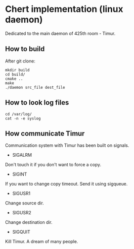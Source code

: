# Chert implementation (linux daemon)
Dedicated to the main daemon of 425th room - Timur.

## How to build

After git clone:
```
mkdir build
cd build/
cmake ..
make
./daemon src_file dest_file
```

## How to look log files

```
cd /var/log/
cat -n -e syslog
```

## How communicate Timur

Communication system with Timur has been built on signals. 

* SIGALRM

Don't touch it if you don't want to force a copy.
 
* SIGINT

If you want to change copy timeout. Send it using sigqueue.

* SIGUSR1

Change source dir.

* SIGUSR2

Change destination dir.

* SIGQUIT

Kill Timur. A dream of many people.
